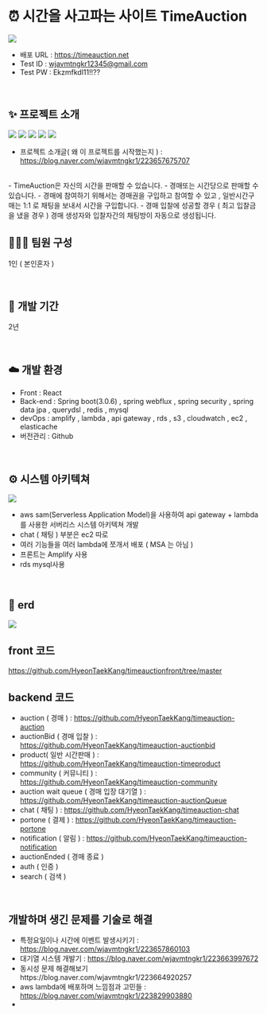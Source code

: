 # ⏰ 시간을 사고파는 사이트 TimeAuction

<img src="https://github.com/user-attachments/assets/abef65a6-7c90-4c3a-806f-466e59922e75"/>

- 배포 URL : https://timeauction.net
- Test ID : wjavmtngkr12345@gmail.com
- Test PW : Ekzmfkdl11!!??

<br>

## ✨ 프로젝트 소개
<img src="https://github.com/user-attachments/assets/1ad816d1-b8be-48d1-8186-929f7a8e58d4"/>
<img src="https://github.com/user-attachments/assets/09846430-d918-484b-99c7-dc7ea6449069"/>
<img src="https://github.com/user-attachments/assets/7dd0fb61-18d2-46ef-be80-2b259c85347f"/>
<img src="https://github.com/user-attachments/assets/b6069b93-f306-470c-a3e2-268ebf570a03"/>
<img src="https://github.com/user-attachments/assets/3f4ddb77-1e31-4282-a495-d638ea288ba49"/>


- 프로젝트 소개글( 왜 이 프로젝트를 시작했는지 ) : https://blog.naver.com/wjavmtngkr1/223657675707

<br>
- TimeAuction은 자신의 시간을 판매할 수 있습니다.
- 경매또는 시간당으로 판매할 수 있습니다.
- 경매에 참여하기 위해서는 경매권을 구입하고 참여할 수 있고 , 일반시간구매는 1:1 로 채팅을 보내서 시간을 구입합니다.
- 경매 입찰에 성공할 경우 ( 최고 입찰금을 냈을 경우 ) 경매 생성자와 입찰자간의 채팅방이 자동으로 생성됩니다.

<br>

## 🧑‍🤝‍🧑 팀원 구성

1인 ( 본인혼자 )


<br>

## 📅 개발 기간

2년

<br>

## ☁️ 개발 환경

- Front : React
- Back-end : Spring boot(3.0.6) , spring webflux , spring security , spring data jpa , querydsl , redis , mysql
- devOps : amplify , lambda , api gateway , rds , s3 , cloudwatch , ec2 , elasticache 
- 버전관리 : Github
<br>


## ⚙️ 시스템 아키텍쳐
<img src="https://github.com/user-attachments/assets/03b96692-deb9-44ea-a9b7-a9d84e1b4f18"/>

- aws sam(Serverless Application Model)을 사용하여 api gateway + lambda 를 사용한 서버리스 시스템 아키텍쳐 개발
- chat ( 채팅 ) 부분은 ec2 따로
- 여러 기능들을 여러 lambda에 쪼개서 배포 ( MSA 는 아님 )
- 프론트는 Amplify 사용
- rds mysql사용
<br>


## 🔗 erd
<img src="https://github.com/user-attachments/assets/bb120b7b-3072-41ec-8cfe-319ab79e6d62"/>

<br>


## front 코드
https://github.com/HyeonTaekKang/timeauctionfront/tree/master


## backend 코드
- auction ( 경매 ) : https://github.com/HyeonTaekKang/timeauction-auction
- auctionBid ( 경매 입찰 ) : https://github.com/HyeonTaekKang/timeauction-auctionbid
- product( 일반 시간판매 ) : https://github.com/HyeonTaekKang/timeauction-timeproduct
- community ( 커뮤니티 ) : https://github.com/HyeonTaekKang/timeauction-community
- auction wait queue ( 경매 입장 대기열 ) : https://github.com/HyeonTaekKang/timeauction-auctionQueue
- chat ( 채팅 ) : https://github.com/HyeonTaekKang/timeauction-chat
- portone ( 결제 ) : https://github.com/HyeonTaekKang/timeauction-portone
- notification ( 알림 ) : https://github.com/HyeonTaekKang/timeauction-notification
- auctionEnded ( 경매 종료 )
- auth ( 인증 )
- search ( 검색 )

<br>

##  개발하며 생긴 문제를 기술로 해결
- 특정요일이나 시간에 이벤트 발생시키기 : https://blog.naver.com/wjavmtngkr1/223657860103
- 대기열 시스템 개발기 : https://blog.naver.com/wjavmtngkr1/223663997672
- 동시성 문제 해결해보기https://blog.naver.com/wjavmtngkr1/223664920257
- aws lambda에 배포하며 느낌점과 고민들 : https://blog.naver.com/wjavmtngkr1/223829903880
- 







